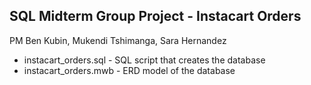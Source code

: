 SQL Midterm Group Project - Instacart Orders
---------------------------------------------------------------
PM Ben Kubin, Mukendi Tshimanga, Sara Hernandez


* instacart_orders.sql - SQL script that creates the database
* instacart_orders.mwb - ERD model of the database
